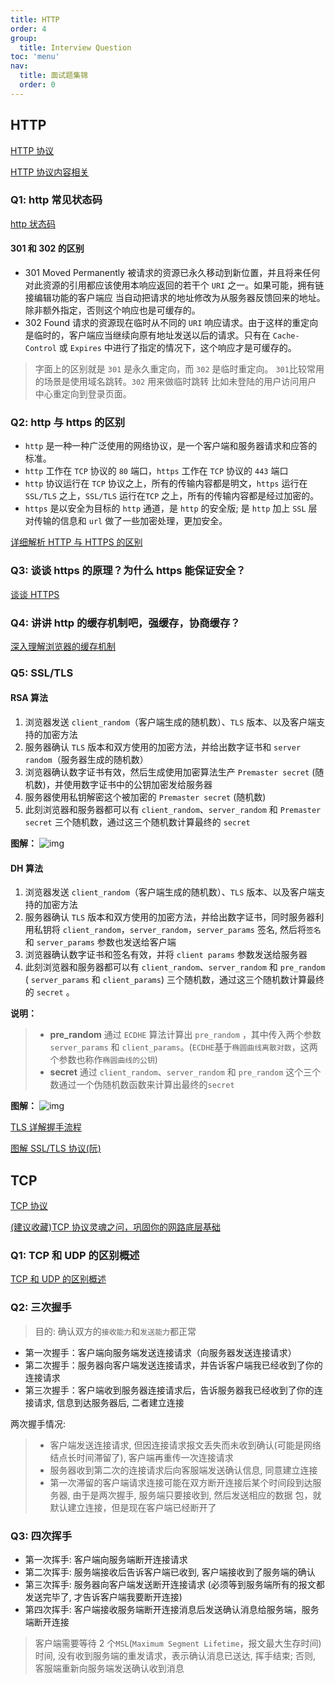 ```yaml
---
title: HTTP
order: 4
group:
  title: Interview Question
toc: 'menu'
nav:
  title: 面试题集锦
  order: 0
---
```


## HTTP

[HTTP 协议](http://47.98.159.95/my_blog/blogs/net/http/001.html#%E8%B5%B7%E5%A7%8B%E8%A1%8C)

[HTTP 协议内容相关](https://github.com/qianguyihao/Web/blob/master/15-%E5%89%8D%E7%AB%AF%E9%9D%A2%E8%AF%95/04-HTTP%E5%8D%8F%E8%AE%AE.md)

### Q1: http 常见状态码

[http 状态码](http://47.98.159.95/my_blog/blogs/net/http/004.html)

#### 301 和 302 的区别

- 301 Moved Permanently 被请求的资源已永久移动到新位置，并且将来任何对此资源的引用都应该使用本响应返回的若干个 `URI` 之一。如果可能，拥有链接编辑功能的客户端应 当自动把请求的地址修改为从服务器反馈回来的地址。除非额外指定，否则这个响应也是可缓存的。
- 302 Found 请求的资源现在临时从不同的 `URI` 响应请求。由于这样的重定向是临时的，客户端应当继续向原有地址发送以后的请求。只有在 `Cache-Control` 或 `Expires` 中进行了指定的情况下，这个响应才是可缓存的。

> 字面上的区别就是 `301` 是永久重定向，而 `302` 是临时重定向。
> `301`比较常用的场景是使用域名跳转。`302` 用来做临时跳转 比如未登陆的用户访问用户 中心重定向到登录页面。

### Q2: http 与 https 的区别

- `http` 是一种一种广泛使用的网络协议，是一个客户端和服务器请求和应答的标准。
- `http` 工作在 `TCP` 协议的 `80` 端口，`https` 工作在 `TCP` 协议的 `443` 端口
- `http` 协议运行在 `TCP` 协议之上，所有的传输内容都是明文，`https` 运行在 `SSL/TLS` 之上，`SSL/TLS` 运行在`TCP` 之上，所有的传输内容都是经过加密的。
- `https` 是以安全为目标的 `http` 通道，是 `http` 的安全版; 是 `http` 加上 `SSL` 层对传输的信息和 `url` 做了一些加密处理，更加安全。

[详细解析 HTTP 与 HTTPS 的区别](https://juejin.cn/post/6844903471565504526)

### Q3: 谈谈 https 的原理？为什么 https 能保证安全？

[谈谈 HTTPS](https://juejin.cn/post/6844903504046211079)

### Q4: 讲讲 http 的缓存机制吧，强缓存，协商缓存？

[深入理解浏览器的缓存机制](深入理解浏览器的缓存机制)

### Q5: SSL/TLS

#### RSA 算法

1. 浏览器发送 `client_random`（客户端生成的随机数）、`TLS` 版本、以及客户端支持的加密方法
2. 服务器确认 `TLS` 版本和双方使用的加密方法，并给出数字证书和 `server random`（服务器生成的随机数）
3. 浏览器确认数字证书有效，然后生成使用加密算法生产 `Premaster secret` (随机数)，并使用数字证书中的公钥加密发给服务器
4. 服务器使用私钥解密这个被加密的 `Premaster secret` (随机数)
5. 此刻浏览器和服务器都可以有 `client_random`、`server_random` 和 `Premaster secret` 三个随机数，通过这三个随机数计算最终的 `secret`

**图解：**
![img](https://p1-juejin.byteimg.com/tos-cn-i-k3u1fbpfcp/a28591c41cd64dfe8ceac856a9d40fa3~tplv-k3u1fbpfcp-watermark.image)

#### DH 算法

1. 浏览器发送 `client_random`（客户端生成的随机数）、`TLS` 版本、以及客户端支持的加密方法
2. 服务器确认 `TLS` 版本和双方使用的加密方法，并给出数字证书，同时服务器利用私钥将 `client_random`，`server_random`，`server_params` 签名, 然后将`签名`和 `server_params` 参数也发送给客户端
3. 浏览器确认数字证书和签名有效，并将 `client params` 参数发送给服务器
4. 此刻浏览器和服务器都可以有 `client_random`、`server_random` 和 `pre_random` ( `server_params` 和 `client_params`) 三个随机数，通过这三个随机数计算最终的 `secret` 。

**说明：**

> - **pre_random** 通过 `ECDHE` 算法计算出 `pre_random` ，其中传入两个参数 `server_params` 和 `client_params`。(`ECDHE`基于`椭圆曲线离散对数`，这两个参数也称作`椭圆曲线的公钥`)
> - **secret** 通过 `client_random`、`server_random` 和 `pre_random` 这个三个数通过一个伪随机数函数来计算出最终的`secret`

**图解：**
![img](https://p1-juejin.byteimg.com/tos-cn-i-k3u1fbpfcp/5a6eee0152d64fa693667e9e40d96d0b~tplv-k3u1fbpfcp-watermark.image)

[TLS 详解握手流程](https://juejin.cn/post/6895624327896432654)

[图解 SSL/TLS 协议(阮)](http://www.ruanyifeng.com/blog/2014/09/illustration-ssl.html)

## TCP

[TCP 协议](http://47.98.159.95/my_blog/blogs/net/tcp/001.html)

[(建议收藏)TCP 协议灵魂之问，巩固你的网路底层基础](https://juejin.cn/post/6844904070889603085)

### Q1: TCP 和 UDP 的区别概述

[TCP 和 UDP 的区别概述](http://47.98.159.95/my_blog/blogs/net/tcp/001.html)

### Q2: 三次握手

> 目的: 确认双方的`接收能力`和`发送能力`都正常

- 第一次握手：客户端向服务端发送连接请求（向服务器发送连接请求）
- 第二次握手：服务器向客户端发送连接请求，并告诉客户端我已经收到了你的连接请求
- 第三次握手：客户端收到服务器连接请求后，告诉服务器我已经收到了你的连接请求, 信息到达服务器后, 二者建立连接

两次握手情况:

> - 客户端发送连接请求, 但因连接请求报文丢失而未收到确认(可能是网络结点长时间滞留了), 客户端再重传一次连接请求
> - 服务器收到第二次的连接请求后向客服端发送确认信息, 同意建立连接
> - 第一次滞留的客户端请求连接可能在双方断开连接后某个时间段到达服务器, 由于是两次握手, 服务端只要接收到, 然后发送相应的数据
>   包，就默认建立连接，但是现在客户端已经断开了

### Q3: 四次挥手

- 第一次挥手: 客户端向服务端断开连接请求
- 第二次挥手: 服务端接收后告诉客户端已收到, 客户端接收到了服务端的确认
- 第三次挥手: 服务器向客户端发送断开连接请求 (必须等到服务端所有的报文都发送完毕了, 才告诉客户端我要断开连接)
- 第四次挥手: 客户端接收服务端断开连接消息后发送确认消息给服务端，服务端断开连接

> 客户端需要等待 2 个`MSL`(`Maximum Segment Lifetime`，报文最大生存时间)时间,
> 没有收到服务端的重发请求，表示确认消息已送达, 挥手结束; 否则, 客服端重新向服务端发送确认收到消息
